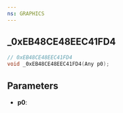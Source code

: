 ```yaml
---
ns: GRAPHICS
---
```

## _0xEB48CE48EEC41FD4

```c
// 0xEB48CE48EEC41FD4
void _0xEB48CE48EEC41FD4(Any p0);
```

## Parameters
* **p0**:
